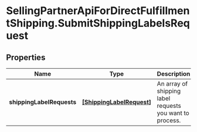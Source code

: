 # SellingPartnerApiForDirectFulfillmentShipping.SubmitShippingLabelsRequest

## Properties
Name | Type | Description | Notes
------------ | ------------- | ------------- | -------------
**shippingLabelRequests** | [**[ShippingLabelRequest]**](ShippingLabelRequest.md) | An array of shipping label requests you want to process. | [optional] 


